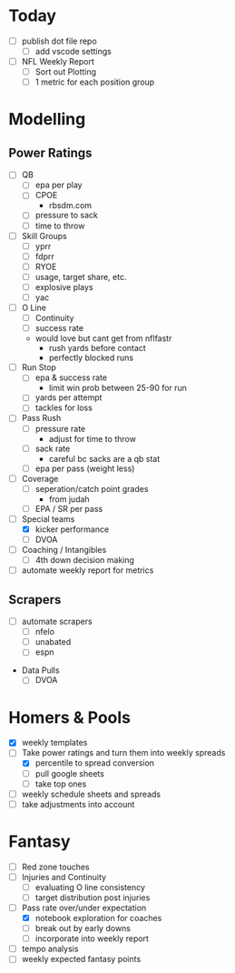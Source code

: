 # Today

- [ ] publish dot file repo
  - [ ] add vscode settings
- [ ] NFL Weekly Report
  - [ ] Sort out Plotting
  - [ ] 1 metric for each position group

# Modelling
## Power Ratings
- [ ] QB
  - [ ] epa per play
  - [ ] CPOE
    - rbsdm.com
  - [ ] pressure to sack
  - [ ] time to throw
- [ ] Skill Groups
  - [ ] yprr
  - [ ] fdprr
  - [ ] RYOE
  - [ ] usage, target share, etc.
  - [ ] explosive plays
  - [ ] yac
- [ ] O Line
  - [ ] Continuity
  - [ ] success rate
  - would love but cant get from nflfastr
    - rush yards before contact
    - perfectly blocked runs
- [ ] Run Stop
  - [ ] epa & success rate
    - limit win prob between 25-90 for run
  - [ ] yards per attempt
  - [ ] tackles for loss
- [ ] Pass Rush
  - [ ] pressure rate
    - adjust for time to throw
  - [ ] sack rate
    - careful bc sacks are a qb stat
  - [ ] epa per pass (weight less)
- [ ] Coverage
  - [ ] seperation/catch point grades
    - from judah
  - [ ] EPA / SR per pass
- [ ] Special teams
  - [x] kicker performance
  - [ ] DVOA
- [ ] Coaching / Intangibles
  - [ ] 4th down decision making
- [ ] automate weekly report for metrics

## Scrapers
- [ ] automate scrapers
   - [ ] nfelo
   - [ ] unabated
   - [ ] espn
- Data Pulls
  - [ ] DVOA

# Homers & Pools
- [x] weekly templates
- [ ] Take power ratings and turn them into weekly spreads
  - [x] percentile to spread conversion
  - [ ] pull google sheets
  - [ ] take top ones
- [ ] weekly schedule sheets and spreads
- [ ] take adjustments into account

# Fantasy
- [ ] Red zone touches
- [ ] Injuries and Continuity
  - [ ] evaluating O line consistency
  - [ ] target distribution post injuries
- [ ] Pass rate over/under expectation
  - [x] notebook exploration for coaches
  - [ ] break out by early downs
  - [ ] incorporate into weekly report
- [ ] tempo analysis
- [ ] weekly expected fantasy points
